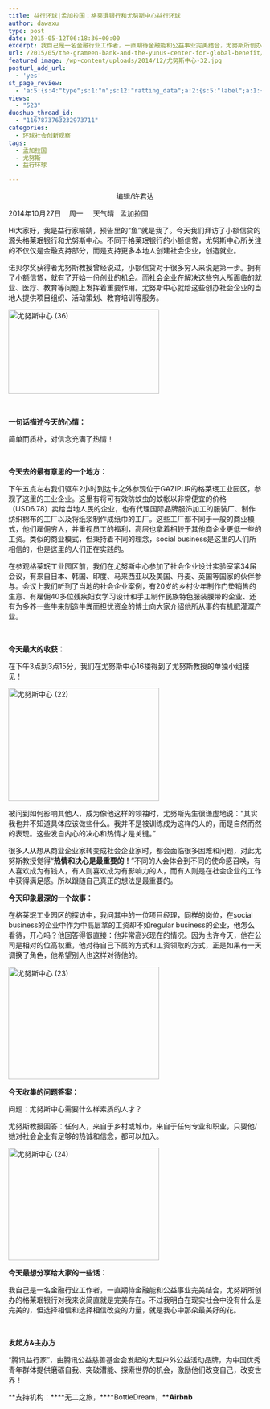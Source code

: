 ```yaml
---
title: 益行环球|孟加拉国：格莱珉银行和尤努斯中心益行环球
author: dawaxu
type: post
date: 2015-05-12T06:18:36+00:00
excerpt: 我自己是一名金融行业工作者，一直期待金融能和公益事业完美结合，尤努斯所创办的格莱珉银行对我来说简直就是完美存在。不过我明白在现实社会中没有什么是完美的，但选择相信和选择相信改变的力量，就是我心中那朵最美好的花。
url: /2015/05/the-grameen-bank-and-the-yunus-center-for-global-benefit/
featured_image: /wp-content/uploads/2014/12/尤努斯中心-32.jpg
posturl_add_url:
  - 'yes'
st_page_review:
  - 'a:5:{s:4:"type";s:1:"n";s:12:"ratting_data";a:2:{s:5:"label";a:1:{i:0;s:0:"";}s:5:"score";a:1:{i:0;s:1:"0";}}s:7:"postion";s:2:"tl";s:5:"title";s:0:"";s:11:"score_label";s:0:"";}'
views:
  - "523"
duoshuo_thread_id:
  - "1167873763232973711"
categories:
  - 环球社会创新观察
tags:
  - 孟加拉国
  - 尤努斯
  - 益行环球

---
```

<p style="text-align: center;">
  编辑/许君达
</p>

2014年10月27日    周一     天气晴   孟加拉国

Hi大家好，我是益行家喻婧，预告里的“鱼”就是我了。今天我们拜访了小额信贷的源头格莱珉银行和尤努斯中心。不同于格莱珉银行的小额信贷，尤努斯中心所关注的不仅仅是金融支持部分，而是支持更多本地人创建社会企业，创造就业。

诺贝尔奖获得者尤努斯教授曾经说过，小额信贷对于很多穷人来说是第一步。拥有了小额信贷，就有了开始一份创业的机会。而社会企业在解决这些穷人所面临的就业、医疗、教育等问题上发挥着重要作用。尤努斯中心就给这些创办社会企业的当地人提供项目组织、活动策划、教育培训等服务。

[<img class="alignnone size-medium wp-image-9989" src="http://hicape.com/wp-content/uploads/2014/12/尤努斯中心-36-300x168.jpg" alt="尤努斯中心 (36)" width="300" height="168" srcset="http://hicape.com/wp-content/uploads/2014/12/尤努斯中心-36-300x168.jpg 300w, http://hicape.com/wp-content/uploads/2014/12/尤努斯中心-36-1024x576.jpg 1024w, http://hicape.com/wp-content/uploads/2014/12/尤努斯中心-36-900x506.jpg 900w" sizes="(max-width: 300px) 100vw, 300px" />][1]

&nbsp;

**一句话描述今天的心情：**

简单而质朴，对信念充满了热情！

&nbsp;

**今天去的最有意思的一个地方：**

下午五点左右我们驱车2小时到达卡之外参观位于GAZIPUR的格莱珉工业园区，参观了这里的工业企业。这里有将可有效防蚊虫的蚊帐以非常便宜的价格（USD6.78）卖给当地人民的企业，也有代理国际品牌服饰加工的服装厂、制作纺织棉布的工厂以及将纸浆制作成纸巾的工厂。这些工厂都不同于一般的商业模式，他们雇佣穷人，并重视员工的福利，高层也拿着相较于其他商企业更低一些的工资。类似的商业模式，但秉持着不同的理念，social business是这里的人们所相信的，也是这里的人们正在实践的。

在参观格莱珉工业园区前，我们在尤努斯中心参加了社会企业设计实验室第34届会议，有来自日本、韩国、印度、马来西亚以及美国、丹麦、英国等国家的伙伴参与。会议上我们听到了当地的社会企业案例，有20岁的乡村少年制作门垫销售的生意、有雇佣40多位残疾妇女学习设计和手工制作民族特色服装腰带的企业、还有为多养一些牛来制造牛粪而担忧资金的博士向大家介绍他所从事的有机肥灌溉产业。

&nbsp;

**今天最大的收获：**

在下午3点到3点15分，我们在尤努斯中心16楼得到了尤努斯教授的单独小组接见！

[<img class="alignnone size-medium wp-image-9987" src="http://hicape.com/wp-content/uploads/2014/12/尤努斯中心-22-300x225.jpg" alt="尤努斯中心 (22)" width="300" height="225" srcset="http://hicape.com/wp-content/uploads/2014/12/尤努斯中心-22-300x225.jpg 300w, http://hicape.com/wp-content/uploads/2014/12/尤努斯中心-22-900x675.jpg 900w, http://hicape.com/wp-content/uploads/2014/12/尤努斯中心-22.jpg 960w" sizes="(max-width: 300px) 100vw, 300px" />][2]

被问到如何影响其他人，成为像他这样的领袖时，尤努斯先生很谦虚地说：“其实我也并不知道具体应该做些什么。我并不是被训练成为这样的人的，而是自然而然的表现。这些发自内心的决心和热情才是关键。”

很多人从想从商业企业家转变成社会企业家时，都会面临很多困难和问题，对此尤努斯教授觉得“**热情和决心是最重要的！**”不同的人会体会到不同的使命感召唤，有人喜欢成为有钱人，有人则喜欢成为有影响力的人，而有人则是在社会企业的工作中获得满足感。所以跟随自己真正的想法是最重要的。

**今天印象最深的一个故事：**

在格莱珉工业园区的探访中，我问其中的一位项目经理，同样的岗位，在social business的企业中作为中高层拿的工资却不如regular business的企业，他怎么看待，开心吗？他回答得很直接：他非常高兴现在的情况。因为也许今天，他在公司是相对的位高权重，他对待自己下属的方式和工资领取的方式，正是如果有一天调换了角色，他希望别人也这样对待他的。

[<img class="alignnone size-medium wp-image-9988" src="http://hicape.com/wp-content/uploads/2014/12/尤努斯中心-23-300x224.jpg" alt="尤努斯中心 (23)" width="300" height="224" srcset="http://hicape.com/wp-content/uploads/2014/12/尤努斯中心-23-300x224.jpg 300w, http://hicape.com/wp-content/uploads/2014/12/尤努斯中心-23-1024x768.jpg 1024w, http://hicape.com/wp-content/uploads/2014/12/尤努斯中心-23-900x675.jpg 900w, http://hicape.com/wp-content/uploads/2014/12/尤努斯中心-23.jpg 1136w" sizes="(max-width: 300px) 100vw, 300px" />][3]

**今天收集的问题答案：**

问题：尤努斯中心需要什么样素质的人才？

尤努斯教授回答：任何人，来自于乡村或城市，来自于任何专业和职业，只要他/她对社会企业有足够的热诚和信念，都可以加入。

[<img class="alignnone size-medium wp-image-9990" src="http://hicape.com/wp-content/uploads/2014/12/尤努斯中心-24-300x224.jpg" alt="尤努斯中心 (24)" width="300" height="224" srcset="http://hicape.com/wp-content/uploads/2014/12/尤努斯中心-24-300x224.jpg 300w, http://hicape.com/wp-content/uploads/2014/12/尤努斯中心-24-1024x768.jpg 1024w, http://hicape.com/wp-content/uploads/2014/12/尤努斯中心-24-900x675.jpg 900w, http://hicape.com/wp-content/uploads/2014/12/尤努斯中心-24.jpg 1136w" sizes="(max-width: 300px) 100vw, 300px" />][4]

**今天最想分享给大家的一些话：**

我自己是一名金融行业工作者，一直期待金融能和公益事业完美结合，尤努斯所创办的格莱珉银行对我来说简直就是完美存在。不过我明白在现实社会中没有什么是完美的，但选择相信和选择相信改变的力量，就是我心中那朵最美好的花。

&nbsp;

**发起方&主办方**

“腾讯益行家”，由腾讯公益慈善基金会发起的大型户外公益活动品牌，为中国优秀青年群体提供磨砺自我、突破潜能、探索世界的机会，激励他们改变自己，改变世界！

**支持机构：****无二之旅，****BottleDream，****Airbnb**

 [1]: http://hicape.com/wp-content/uploads/2014/12/尤努斯中心-36.jpg
 [2]: http://hicape.com/wp-content/uploads/2014/12/尤努斯中心-22.jpg
 [3]: http://hicape.com/wp-content/uploads/2014/12/尤努斯中心-23.jpg
 [4]: http://hicape.com/wp-content/uploads/2014/12/尤努斯中心-24.jpg